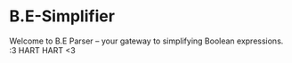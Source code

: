 # B.E-Simplifier
 Welcome to B.E Parser – your gateway to simplifying Boolean expressions. :3
HART HART <3
